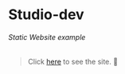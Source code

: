 
# Studio-dev
###### Static Website example
> Click [here](https://smile-and-code.github.io/Studio-dev/) to see the site. :balloon:


